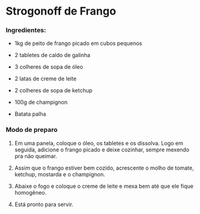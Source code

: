 # Strogonoff de Frango

### Ingredientes:

* 1kg de peito de frango picado em cubos pequenos

* 2 tabletes de caldo de galinha

* 3 colheres de sopa de óleo

* 2 latas de creme de leite

* 2 colheres de sopa de ketchup

* 100g de champignon

* Batata palha

### Modo de preparo

1. Em uma panela, coloque o óleo, os tabletes e os dissolva. Logo em seguida, adicione o frango picado e deixe cozinhar, sempre mexendo pra não queimar.

2. Assim que o frango estiver bem cozido, acrescente o molho de tomate, ketchup, mostarda e o champignon.

3. Abaixe o fogo e coloque o creme de leite e mexa bem até que ele fique homogêneo.

4. Está pronto para servir.




